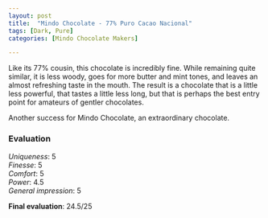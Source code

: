 ```yaml
---
layout: post
title:  "Mindo Chocolate - 77% Puro Cacao Nacional"
tags: [Dark, Pure] 
categories: [Mindo Chocolate Makers]

---
```



Like its 77% cousin, this chocolate is incredibly fine. While remaining quite similar, it is less woody, goes for more butter and mint tones, and leaves an almost refreshing taste in the mouth. The result is a chocolate that is a little less powerful, that tastes a little less long, but that is perhaps the best entry point for amateurs of gentler chocolates.

Another success for Mindo Chocolate, an extraordinary chocolate.


### Evaluation

_Uniqueness_: 5  
_Finesse_: 5  
_Comfort_: 5  
_Power_: 4.5  
_General impression_: 5

**Final evaluation**: 24.5/25